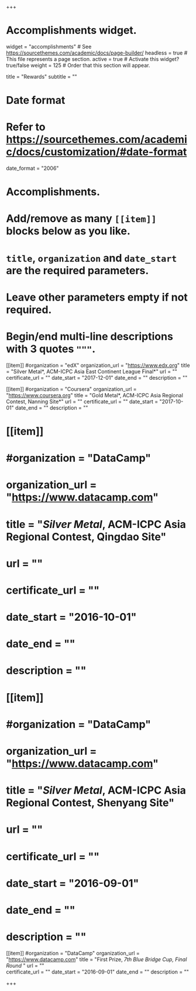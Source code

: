 +++
# Accomplishments widget.
widget = "accomplishments"  # See https://sourcethemes.com/academic/docs/page-builder/
headless = true  # This file represents a page section.
active = true  # Activate this widget? true/false
weight = 125  # Order that this section will appear.

title = "Rewards"
subtitle = ""

# Date format
#   Refer to https://sourcethemes.com/academic/docs/customization/#date-format
date_format = "2006"

# Accomplishments.
#   Add/remove as many `[[item]]` blocks below as you like.
#   `title`, `organization` and `date_start` are the required parameters.
#   Leave other parameters empty if not required.
#   Begin/end multi-line descriptions with 3 quotes `"""`.

[[item]]
  #organization = "edX"
  organization_url = "https://www.edx.org"
  title = "Silver Metal*, ACM-ICPC Asia East Continent League Final*"
  url = ""
  certificate_url = ""
  date_start = "2017-12-01"
  date_end = ""
  description = ""

[[item]]
  #organization = "Coursera"
  organization_url = "https://www.coursera.org"
  title = "Gold Metal*, ACM-ICPC Asia Regional Contest, Nanning Site*"
  url = ""
  certificate_url = ""
  date_start = "2017-10-01"
  date_end = ""
  description = ""

# [[item]]
#  #organization = "DataCamp"
#  organization_url = "https://www.datacamp.com"
#  title = "*Silver Metal*, ACM-ICPC Asia Regional Contest, Qingdao Site"
#  url = ""
#  certificate_url = ""
#  date_start = "2016-10-01"
#  date_end = ""
#  description = ""

# [[item]]
#  #organization = "DataCamp"
#  organization_url = "https://www.datacamp.com"
#  title = "*Silver Metal*, ACM-ICPC Asia Regional Contest, Shenyang Site"
#  url = ""
#  certificate_url = ""
#  date_start = "2016-09-01"
#  date_end = ""
#  description = ""

[[item]]
  #organization = "DataCamp"
  organization_url = "https://www.datacamp.com"
  title = "First Prize, *7th Blue Bridge Cup, Final Round* "
  url = ""  
  certificate_url = ""
  date_start = "2016-09-01"
  date_end = ""
  description = ""

+++
